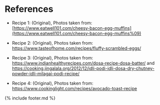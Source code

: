 # References

-   Recipe 1: (Original), Photos taken from:
    [https://www.eatwell101.com/cheesy-bacon-egg-muffins](https://www.eatwell101.com/cheesy-bacon-egg-muffins%09)

-   Recipe 2: (Original), Photos taken from:
    <https://www.tasteofhome.com/recipes/fluffy-scrambled-eggs/>

-   Recipe 3: (Original), Photos taken from:
    <https://www.indianhealthyrecipes.com/dosa-recipe-dosa-batter/> and
    <https://cooking.jingalala.org/2012/12/idli-podi-idli-dosa-dry-chutney-powder-idli-milagai-podi-recipe/>

-   Recipe 4: (Original), Photos taken from:
    <https://www.cookinglight.com/recipes/avocado-toast-recipe>

{% include footer.md %}